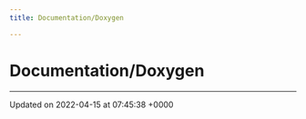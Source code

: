 ```yaml
---
title: Documentation/Doxygen

---
```


# Documentation/Doxygen








-------------------------------

Updated on 2022-04-15 at 07:45:38 +0000
